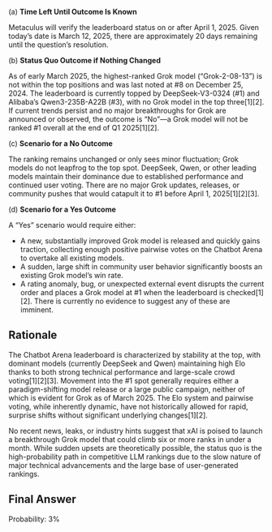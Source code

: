(a) **Time Left Until Outcome Is Known**

Metaculus will verify the leaderboard status on or after April 1, 2025. Given today’s date is March 12, 2025, there are approximately 20 days remaining until the question’s resolution.

(b) **Status Quo Outcome if Nothing Changed**

As of early March 2025, the highest-ranked Grok model (“Grok-2-08-13”) is not within the top positions and was last noted at #8 on December 25, 2024. The leaderboard is currently topped by DeepSeek-V3-0324 (#1) and Alibaba’s Qwen3-235B-A22B (#3), with no Grok model in the top three[1][2]. If current trends persist and no major breakthroughs for Grok are announced or observed, the outcome is “No”—a Grok model will not be ranked #1 overall at the end of Q1 2025[1][2].

(c) **Scenario for a No Outcome**

The ranking remains unchanged or only sees minor fluctuation; Grok models do not leapfrog to the top spot. DeepSeek, Qwen, or other leading models maintain their dominance due to established performance and continued user voting. There are no major Grok updates, releases, or community pushes that would catapult it to #1 before April 1, 2025[1][2][3].

(d) **Scenario for a Yes Outcome**

A “Yes” scenario would require either:
- A new, substantially improved Grok model is released and quickly gains traction, collecting enough positive pairwise votes on the Chatbot Arena to overtake all existing models.
- A sudden, large shift in community user behavior significantly boosts an existing Grok model’s win rate.
- A rating anomaly, bug, or unexpected external event disrupts the current order and places a Grok model at #1 when the leaderboard is checked[1][2]. There is currently no evidence to suggest any of these are imminent.

## Rationale

The Chatbot Arena leaderboard is characterized by stability at the top, with dominant models (currently DeepSeek and Qwen) maintaining high Elo thanks to both strong technical performance and large-scale crowd voting[1][2][3]. Movement into the #1 spot generally requires either a paradigm-shifting model release or a large public campaign, neither of which is evident for Grok as of March 2025. The Elo system and pairwise voting, while inherently dynamic, have not historically allowed for rapid, surprise shifts without significant underlying changes[1][2].

No recent news, leaks, or industry hints suggest that xAI is poised to launch a breakthrough Grok model that could climb six or more ranks in under a month. While sudden upsets are theoretically possible, the status quo is the high-probability path in competitive LLM rankings due to the slow nature of major technical advancements and the large base of user-generated rankings.

## Final Answer

Probability: 3%